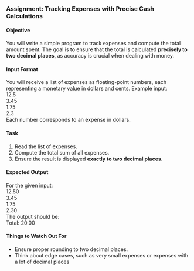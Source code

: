 ### **Assignment: Tracking Expenses with Precise Cash Calculations**

#### **Objective**

You will write a simple program to track expenses and compute the total amount spent. The goal is to ensure that the total is calculated **precisely to two decimal places**, as accuracy is crucial when dealing with money.

#### **Input Format**

You will receive a list of expenses as floating-point numbers, each representing a monetary value in dollars and cents. Example input:  
12.5  
3.45  
1.75  
2.3  
Each number corresponds to an expense in dollars.

#### **Task**

1. Read the list of expenses.
2. Compute the total sum of all expenses.
3. Ensure the result is displayed **exactly to two decimal places**.

#### **Expected Output**

For the given input:  
12.50  
3.45  
1.75  
2.30  
The output should be:  
Total: 20.00

#### **Things to Watch Out For**

- Ensure proper rounding to two decimal places.
- Think about edge cases, such as very small expenses or expenses with a lot of decimal places
